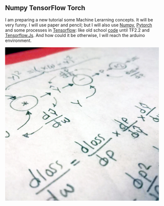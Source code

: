 ## Numpy TensorFlow Torch  
I am preparing a new tutorial some Machine Lerarning concepts. It will be very funny. I will use paper and pencil; but I will also use [Numpy](https://github.com/sandroormeno/Numpy_TensorFlow_Torch/blob/master/linear_regression_in_numpy_final.ipynb), [Pytorch](https://github.com/sandroormeno/Numpy_TensorFlow_Torch/blob/master/linear_regression_in_torch_final.ipynb) and some processes in [Tensorflow](https://github.com/sandroormeno/Numpy_TensorFlow_Torch/blob/master/linear_regression_in_TensorFlow_final.ipynb): like old school [code](https://github.com/sandroormeno/Numpy_TensorFlow_Torch/blob/master/linear_regression_in_TensorFlow_final_old_school.ipynb) until TF2.2 and [Tensorflow.Js](https://github.com/sandroormeno/Numpy_TensorFlow_Torch/blob/master/linear_regression_in_TensorFlowJs.html). And how could it be otherwise, I will reach the arduino environment. 

![imagen](sketch.jpg)  

